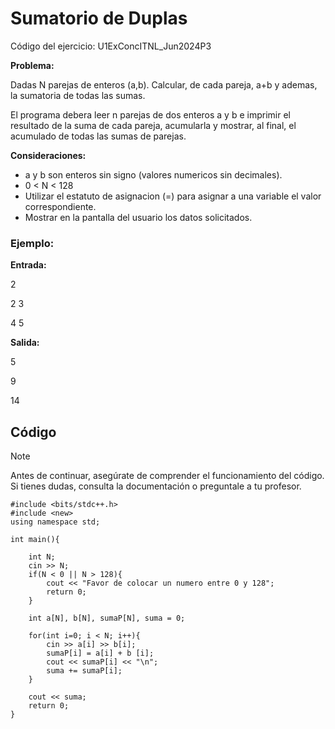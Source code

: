 # Sumatorio de Duplas

Código del ejercicio: U1ExConcITNL_Jun2024P3

**Problema:**

Dadas N parejas de enteros (a,b). Calcular, de cada pareja, a+b y ademas, la sumatoria de todas las sumas.

El programa debera leer n parejas de dos enteros a y b e imprimir el resultado de la suma de cada pareja, acumularla y mostrar, al final, el acumulado de todas las sumas de parejas.

**Consideraciones:**

- a y b son enteros sin signo (valores numericos sin decimales).
- 0 < N < 128
- Utilizar el estatuto de asignacion (=) para asignar a una variable el valor correspondiente.
- Mostrar en la pantalla del usuario los datos solicitados.

### Ejemplo:

**Entrada:**

2

2 3

4 5

**Salida:**

5

9

14

## Código

> [!NOTE]  
> Antes de continuar, asegúrate de comprender el funcionamiento del código.  
> Si tienes dudas, consulta la documentación o preguntale a tu profesor.

```
#include <bits/stdc++.h>
#include <new>
using namespace std;

int main(){

    int N;
    cin >> N;
    if(N < 0 || N > 128){
        cout << "Favor de colocar un numero entre 0 y 128";
        return 0;
    }

    int a[N], b[N], sumaP[N], suma = 0;

    for(int i=0; i < N; i++){
        cin >> a[i] >> b[i];
        sumaP[i] = a[i] + b [i];
        cout << sumaP[i] << "\n";
        suma += sumaP[i];
    }

    cout << suma;
	return 0;
}
```
